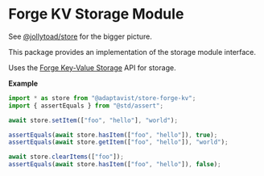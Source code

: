 # Forge KV Storage Module

See [@jollytoad/store](https://jsr.io/@jollytoad/store) for the bigger picture.

This package provides an implementation of the storage module interface.

Uses the
[Forge Key-Value Storage](https://developer.atlassian.com/platform/forge/runtime-reference/storage-api-basic/)
API for storage.

**Example**

```ts
import * as store from "@adaptavist/store-forge-kv";
import { assertEquals } from "@std/assert";

await store.setItem(["foo", "hello"], "world");

assertEquals(await store.hasItem(["foo", "hello"]), true);
assertEquals(await store.getItem(["foo", "hello"]), "world");

await store.clearItems(["foo"]);
assertEquals(await store.hasItem(["foo", "hello"]), false);
```
